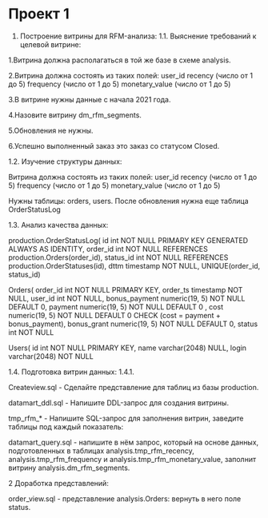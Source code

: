 # Проект 1
1. Построение витрины для RFM-анализа: 1.1. Выяснение требований к целевой витрине: 

  1.Витрина должна располагаться в той же базе в схеме analysis.
  
  2.Витрина должна состоять из таких полей:
	user_id
	recency (число от 1 до 5)
	frequency (число от 1 до 5)
	monetary_value (число от 1 до 5)

  3.В витрине нужны данные с начала 2021 года.

  4.Назовите витрину dm_rfm_segments.

  5.Обновления не нужны.

  6.Успешно выполненный заказ это заказ со статусом Closed.


1.2. Изучение структуры данных:

  Витрина должна состоять из таких полей:
	user_id
	recency (число от 1 до 5)
	frequency (число от 1 до 5)
	monetary_value (число от 1 до 5)

  Нужны таблицы: orders, users. После обновления нужна еще таблица OrderStatusLog


1.3. Анализ качества данных: 

  production.OrderStatusLog(
    id int NOT NULL PRIMARY KEY GENERATED ALWAYS AS IDENTITY,
    order_id int NOT NULL REFERENCES production.Orders(order_id),
    status_id int NOT NULL REFERENCES production.OrderStatuses(id),
    dttm timestamp NOT NULL,
    UNIQUE(order_id, status_id)

  Orders(
    order_id int NOT NULL PRIMARY KEY,
    order_ts timestamp NOT NULL,
    user_id int NOT NULL,
    bonus_payment numeric(19, 5) NOT NULL DEFAULT 0,
    payment numeric(19, 5) NOT NULL DEFAULT 0 ,
    cost numeric(19, 5) NOT NULL DEFAULT 0 CHECK (cost = payment + bonus_payment),
    bonus_grant numeric(19, 5) NOT NULL DEFAULT 0,
    status int NOT NULL

  Users(
    id int NOT NULL PRIMARY KEY, 
    name varchar(2048) NULL,
    login varchar(2048) NOT NULL


1.4. Подготовка витрин данных: 1.4.1.

  Createview.sql - Сделайте представление для таблиц из базы production.

  datamart_ddl.sql - Напишите DDL-запрос для создания витрины.

  tmp_rfm_* - Напишите SQL-запрос для заполнения витрин, заведите таблицы под каждый показатель:

  datamart_query.sql - напишите в нём запрос, который на основе данных, подготовленных в таблицах analysis.tmp_rfm_recency, analysis.tmp_rfm_frequency и analysis.tmp_rfm_monetary_value, заполнит витрину analysis.dm_rfm_segments.


2 Доработка представлений: 

  order_view.sql - представление analysis.Orders: вернуть в него поле status.